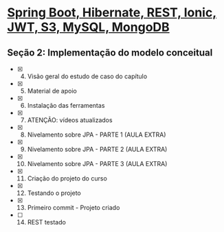 # [Spring Boot, Hibernate, REST, Ionic, JWT, S3, MySQL, MongoDB](https://www.udemy.com/course/spring-boot-ionic/)



## Seção 2: Implementação do modelo conceitual

- [x] 4. Visão geral do estudo de caso do capítulo
- [x] 5. Material de apoio
- [x] 6. Instalação das ferramentas
- [x] 7. ATENÇÃO: vídeos atualizados
- [x] 8. Nivelamento sobre JPA - PARTE 1 (AULA EXTRA)
- [x] 9. Nivelamento sobre JPA - PARTE 2 (AULA EXTRA)
- [x] 10. Nivelamento sobre JPA - PARTE 3 (AULA EXTRA)
- [x] 11. Criação do projeto do curso
- [x] 12. Testando o projeto
- [x] 13. Primeiro commit - Projeto criado
- [ ] 14. REST testado

 